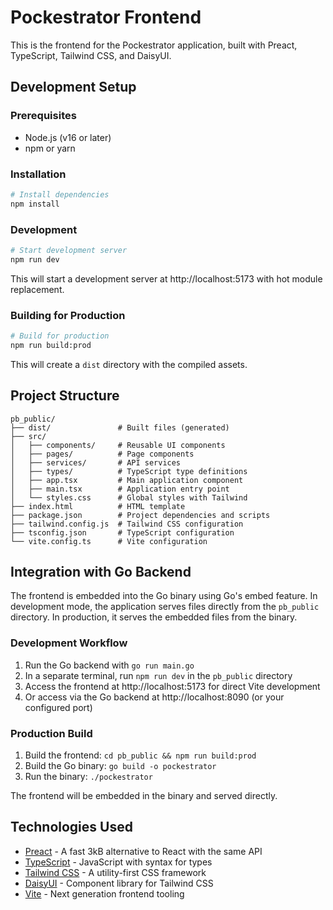 # Pockestrator Frontend

This is the frontend for the Pockestrator application, built with Preact, TypeScript, Tailwind CSS, and DaisyUI.

## Development Setup

### Prerequisites

- Node.js (v16 or later)
- npm or yarn

### Installation

```bash
# Install dependencies
npm install
```

### Development

```bash
# Start development server
npm run dev
```

This will start a development server at http://localhost:5173 with hot module replacement.

### Building for Production

```bash
# Build for production
npm run build:prod
```

This will create a `dist` directory with the compiled assets.

## Project Structure

```
pb_public/
├── dist/               # Built files (generated)
├── src/
│   ├── components/     # Reusable UI components
│   ├── pages/          # Page components
│   ├── services/       # API services
│   ├── types/          # TypeScript type definitions
│   ├── app.tsx         # Main application component
│   ├── main.tsx        # Application entry point
│   └── styles.css      # Global styles with Tailwind
├── index.html          # HTML template
├── package.json        # Project dependencies and scripts
├── tailwind.config.js  # Tailwind CSS configuration
├── tsconfig.json       # TypeScript configuration
└── vite.config.ts      # Vite configuration
```

## Integration with Go Backend

The frontend is embedded into the Go binary using Go's embed feature. In development mode, the application serves files directly from the `pb_public` directory. In production, it serves the embedded files from the binary.

### Development Workflow

1. Run the Go backend with `go run main.go`
2. In a separate terminal, run `npm run dev` in the `pb_public` directory
3. Access the frontend at http://localhost:5173 for direct Vite development
4. Or access via the Go backend at http://localhost:8090 (or your configured port)

### Production Build

1. Build the frontend: `cd pb_public && npm run build:prod`
2. Build the Go binary: `go build -o pockestrator`
3. Run the binary: `./pockestrator`

The frontend will be embedded in the binary and served directly.

## Technologies Used

- [Preact](https://preactjs.com/) - A fast 3kB alternative to React with the same API
- [TypeScript](https://www.typescriptlang.org/) - JavaScript with syntax for types
- [Tailwind CSS](https://tailwindcss.com/) - A utility-first CSS framework
- [DaisyUI](https://daisyui.com/) - Component library for Tailwind CSS
- [Vite](https://vitejs.dev/) - Next generation frontend tooling